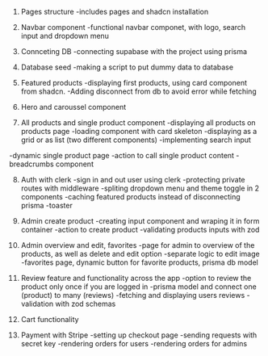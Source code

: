 1. Pages structure
-includes pages and shadcn installation

2. Navbar component
-functional navbar componet, with logo, search input and dropdown menu

3. Connceting DB
-connecting supabase with the project using prisma

4. Database seed
-making a script to put dummy data to database

5. Featured products
-displaying first products, using card component from shadcn. 
-Adding disconnect from db to avoid error while fetching

6. Hero and caroussel component

7. All products and single product component
-displaying all products on products page
-loading component with card skeleton
-displaying as a grid or as list (two different components)
-implementing search input

-dynamic single product page
-action to call single product content
-breadcrumbs component

8. Auth with clerk
-sign in and out user using clerk
-protecting private routes with middleware
-spliting dropdown menu and theme toggle in 2 components
-caching featured products instead of disconnecting prisma
-toaster

9. Admin create product
-creating input component and wraping it in form container
-action to create product
-validating products inputs with zod

10. Admin overview and edit, favorites
-page for admin to overview of the products, as well as delete and edit option
-separate logic to edit image
-favorites page, dynamic button for favorite products, prisma db model

11. Review feature and functionality across the app
-option to review the product only once if you are logged in
-prisma model and connect one (product) to many (reviews)
-fetching and displaying users reviews
-validation with zod schemas

12. Cart functionality

13. Payment with Stripe
-setting up checkout page
-sending requests with secret key
-rendering orders for users
-rendering orders for admins